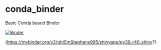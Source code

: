 # conda_binder
Basic Conda based Binder

[![Binder](https://mybinder.org/badge_logo.svg)](https://mybinder.org/v2/gh/EmStephens995/shinyapp/py39_r40_shiny?urlpath=shiny)

(https://mybinder.org/v2/gh/EmStephens995/shinyapp/py39_r40_shiny?)
